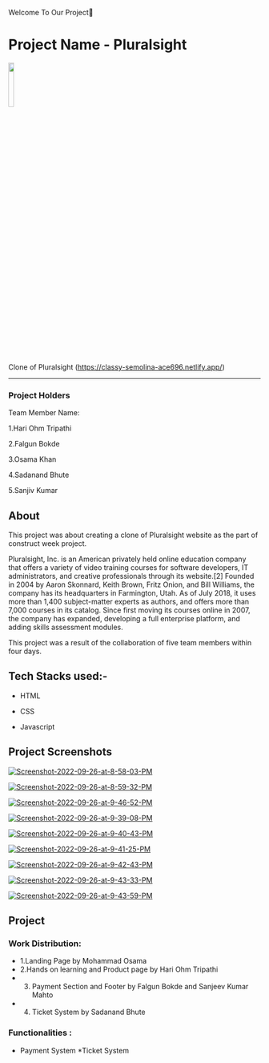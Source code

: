 Welcome To Our Project👋

# Project Name - Pluralsight

<a href="#"><img width="15%" height="auto" src="https://www.pluralsight.com/content/dam/ps-nav-assets/pluralsight-company-white-logo.png"/></a>


Clone of Pluralsight (https://classy-semolina-ace696.netlify.app/)
 <hr>


### Project Holders

Team Member Name:

1.Hari Ohm Tripathi

2.Falgun Bokde

3.Osama Khan

4.Sadanand Bhute

5.Sanjiv Kumar

## About

This project was about creating a clone of  Pluralsight website as the part of construct week project. 

Pluralsight, Inc. is an American privately held online education company that offers a variety of video training courses for software developers, IT administrators, and creative professionals through its website.[2] Founded in 2004 by Aaron Skonnard, Keith Brown, Fritz Onion, and Bill Williams, the company has its headquarters in Farmington, Utah. As of July 2018, it uses more than 1,400 subject-matter experts as authors, and offers more than 7,000 courses in its catalog. Since first moving its courses online in 2007, the company has expanded, developing a full enterprise platform, and adding skills assessment modules.

This project was a result of the collaboration of five team members within four days.

## Tech Stacks used:- 

* HTML

* CSS

* Javascript


## Project Screenshots

<a href="https://ibb.co/xSwXwsf"><img src="https://i.ibb.co/hRrLrMZ/Screenshot-2022-09-26-at-8-58-03-PM.png" alt="Screenshot-2022-09-26-at-8-58-03-PM" border="0"></a>

<a href="https://ibb.co/LPp52wp"><img src="https://i.ibb.co/n0kC52k/Screenshot-2022-09-26-at-8-59-32-PM.png" alt="Screenshot-2022-09-26-at-8-59-32-PM" border="0"></a>

<a href="https://ibb.co/vHQrVTf"><img src="https://i.ibb.co/yXYMdZK/Screenshot-2022-09-26-at-9-46-52-PM.png" alt="Screenshot-2022-09-26-at-9-46-52-PM" border="0"></a>

<a href="https://ibb.co/nPTdM7m"><img src="https://i.ibb.co/wcTGhSg/Screenshot-2022-09-26-at-9-39-08-PM.png" alt="Screenshot-2022-09-26-at-9-39-08-PM" border="0"></a>


<a href="https://ibb.co/NYcScCy"><img src="https://i.ibb.co/DK0p0WR/Screenshot-2022-09-26-at-9-40-43-PM.png" alt="Screenshot-2022-09-26-at-9-40-43-PM" border="0"></a>

<a href="https://ibb.co/JxYQ27Y"><img src="https://i.ibb.co/DGBpkCB/Screenshot-2022-09-26-at-9-41-25-PM.png" alt="Screenshot-2022-09-26-at-9-41-25-PM" border="0"></a>

<a href="https://ibb.co/1qqxxsV"><img src="https://i.ibb.co/T8855KX/Screenshot-2022-09-26-at-9-42-43-PM.png" alt="Screenshot-2022-09-26-at-9-42-43-PM" border="0"></a>

<a href="https://ibb.co/M8LFpxM"><img src="https://i.ibb.co/hXv3HJD/Screenshot-2022-09-26-at-9-43-33-PM.png" alt="Screenshot-2022-09-26-at-9-43-33-PM" border="0"></a>

<a href="https://ibb.co/yQJnPwB"><img src="https://i.ibb.co/hmvR9P1/Screenshot-2022-09-26-at-9-43-59-PM.png" alt="Screenshot-2022-09-26-at-9-43-59-PM" border="0"></a>



## Project
### Work Distribution:
* 1.Landing Page by Mohammad Osama
* 2.Hands on learning and Product page by Hari Ohm Tripathi
* 3. Payment Section and Footer by Falgun Bokde and Sanjeev Kumar Mahto
* 4. Ticket System by Sadanand Bhute


### Functionalities :
* Payment System
*Ticket System

